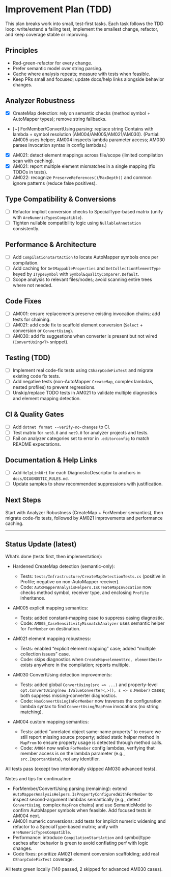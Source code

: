 # Improvement Plan (TDD)

This plan breaks work into small, test-first tasks. Each task follows the TDD loop: write/extend a failing test, implement the smallest change, refactor, and keep coverage stable or improving.

## Principles
- Red-green-refactor for every change.
- Prefer semantic model over string parsing.
- Cache where analysis repeats; measure with tests when feasible.
- Keep PRs small and focused; update docs/help links alongside behavior changes.

## Analyzer Robustness
- [x] CreateMap detection: rely on semantic checks (method symbol + AutoMapper types); remove string fallbacks.
- [~] ForMember/ConvertUsing parsing: replace string Contains with lambda + symbol resolution (AM004/AM005/AM021/AM030). (Partial: AM005 uses helper; AM004 inspects lambda parameter access; AM030 parses invocation syntax in config lambdas.)
- [x] AM021: detect element mappings across file/scope (limited compilation scan with caching).
- [x] AM021: report multiple element mismatches in a single mapping (fix TODOs in tests).
- [ ] AM022: recognize `PreserveReferences()`/`MaxDepth()` and common ignore patterns (reduce false positives).

## Type Compatibility & Conversions
- [ ] Refactor implicit conversion checks to SpecialType-based matrix (unify with `AreNumericTypesCompatible`).
- [ ] Tighten nullable compatibility logic using `NullableAnnotation` consistently.

## Performance & Architecture
- [ ] Add `CompilationStartAction` to locate AutoMapper symbols once per compilation.
- [ ] Add caching for `GetMappableProperties` and `GetCollectionElementType` keyed by `ITypeSymbol` with `SymbolEqualityComparer.Default`.
- [ ] Scope analysis to relevant files/nodes; avoid scanning entire trees where not needed.

## Code Fixes
- [ ] AM001: ensure replacements preserve existing invocation chains; add tests for chaining.
- [ ] AM021: add code fix to scaffold element conversion (`Select` + conversion or `ConvertUsing`).
- [ ] AM030: add fix suggestions when converter is present but not wired (`ConvertUsing<T>` snippet).

## Testing (TDD)
- [ ] Implement real code-fix tests using `CSharpCodeFixTest` and migrate existing code fix tests.
- [ ] Add negative tests (non-AutoMapper `CreateMap`, complex lambdas, nested profiles) to prevent regressions.
- [ ] Unskip/replace TODO tests in AM021 to validate multiple diagnostics and element mapping detection.

## CI & Quality Gates
- [ ] Add `dotnet format --verify-no-changes` to CI.
- [ ] Test matrix for `net8.0` and `net9.0` for analyzer projects and tests.
- [ ] Fail on analyzer categories set to error in `.editorconfig` to match README expectations.

## Documentation & Help Links
- [ ] Add `HelpLinkUri` for each DiagnosticDescriptor to anchors in `docs/DIAGNOSTIC_RULES.md`.
- [ ] Update samples to show recommended suppressions with justification.

## Next Steps
Start with Analyzer Robustness (CreateMap + ForMember semantics), then migrate code-fix tests, followed by AM021 improvements and performance caching.

---

## Status Update (latest)

What’s done (tests first, then implementation):
- Hardened CreateMap detection (semantic-only):
  - Tests: `tests/Infrastructure/CreateMapDetectionTests.cs` (positive in Profile; negative on non-AutoMapper receiver).
  - Code: `AutoMapperAnalysisHelpers.IsCreateMapInvocation` now checks method symbol, receiver type, and enclosing `Profile` inheritance.
- AM005 explicit mapping semantics:
  - Tests: added constant-mapping case to suppress casing diagnostic.
  - Code: `AM005_CaseSensitivityMismatchAnalyzer` uses semantic helper for `ForMember` on destination.
- AM021 element mapping robustness:
  - Tests: enabled “explicit element mapping” case; added “multiple collection issues” case.
  - Code: skips diagnostics when `CreateMap<elementSrc, elementDest>` exists anywhere in the compilation; reports multiple.

- AM030 ConvertUsing detection improvements:
  - Tests: added global `ConvertUsing(src => ...)` and property-level `opt.ConvertUsing(new IValueConverter<,>(), s => s.Member)` cases; both suppress missing-converter diagnostics.
  - Code: `HasConvertUsingInForMember` now traverses the configuration lambda syntax to find `ConvertUsing`/`MapFrom` invocations (no string matching).

- AM004 custom mapping semantics:
  - Tests: added “unrelated object same-name property” to ensure we still report missing source property; added static helper method in `MapFrom` to ensure property usage is detected through method calls.
  - Code: `AM004` now walks `ForMember` config lambdas, verifying that member access is on the lambda parameter (e.g., `src.ImportantData`), not any identifier.

All tests pass (except two intentionally skipped AM030 advanced tests).

Notes and tips for continuation:
- ForMember/ConvertUsing parsing (remaining): extend `AutoMapperAnalysisHelpers.IsPropertyConfiguredWithForMember` to inspect second-argument lambdas semantically (e.g., detect `ConvertUsing`, complex `MapFrom` chains) and use SemanticModel to confirm AutoMapper symbols when feasible. Add focused tests in AM004 next.
- AM001 numeric conversions: add tests for implicit numeric widening and refactor to a SpecialType-based matrix; unify with `AreNumericTypesCompatible`.
- Performance: introduce `CompilationStartAction` and symbol/type caches after behavior is green to avoid conflating perf with logic changes.
- Code fixes: prioritize AM021 element conversion scaffolding; add real `CSharpCodeFixTest` coverage.

All tests green locally (140 passed, 2 skipped for advanced AM030 cases).
